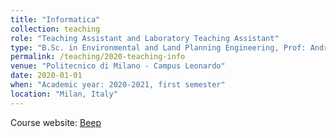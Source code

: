 ```yaml
---
title: "Informatica"
collection: teaching
role: "Teaching Assistant and Laboratory Teaching Assistant"
type: "B.Sc. in Environmental and Land Planning Engineering, Prof: Andrea Bonarini"
permalink: /teaching/2020-teaching-info
venue: "Politecnico di Milano - Campus Leonardo"
date: 2020-01-01
when: "Academic year: 2020-2021, first semester"
location: "Milan, Italy"
---
```


Course website: [Beep](https://beep.metid.polimi.it/) 
